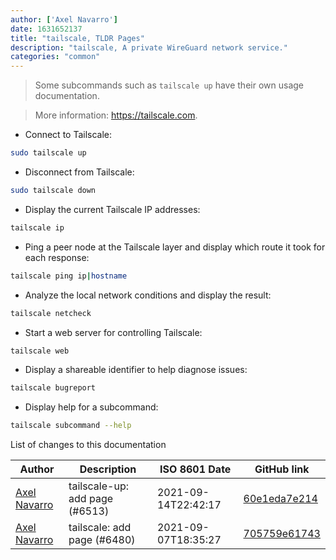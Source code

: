 ```yaml
---
author: ['Axel Navarro']
date: 1631652137
title: "tailscale, TLDR Pages"
description: "tailscale, A private WireGuard network service."
categories: "common"
---
```

> Some subcommands such as `tailscale up` have their own usage documentation.

> More information: <https://tailscale.com>.

- Connect to Tailscale:

```bash
sudo tailscale up
```

- Disconnect from Tailscale:

```bash
sudo tailscale down
```

- Display the current Tailscale IP addresses:

```bash
tailscale ip
```

- Ping a peer node at the Tailscale layer and display which route it took for each response:

```bash
tailscale ping ip|hostname
```

- Analyze the local network conditions and display the result:

```bash
tailscale netcheck
```

- Start a web server for controlling Tailscale:

```bash
tailscale web
```

- Display a shareable identifier to help diagnose issues:

```bash
tailscale bugreport
```

- Display help for a subcommand:

```bash
tailscale subcommand --help
```
List of changes to this documentation


Author | Description | ISO 8601 Date | GitHub link
------|-----|-----|-----
[Axel Navarro](mailto:navarroaxel@gmail.com) | tailscale-up: add page (#6513) | 2021-09-14T22:42:17 | [60e1eda7e214](https://github.com/tldr-pages/tldr/commit/60e1eda7e214bf20ed5238134087f38162131db2)
[Axel Navarro](mailto:navarroaxel@gmail.com) | tailscale: add page (#6480) | 2021-09-07T18:35:27 | [705759e61743](https://github.com/tldr-pages/tldr/commit/705759e61743eadd90db0be37203f297d02de5c7)


